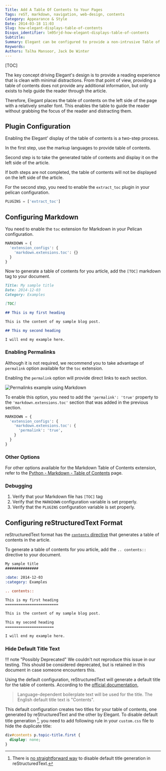 ```yaml
---
Title: Add A Table Of Contents to Your Pages
Tags: reST, markdown, navigation, web-design, contents
Category: Appearance & Style
Date: 2014-03-18 11:03
Slug: how-elegant-displays-table-of-contents
Disqus_identifier: lm95rjd-how-elegant-displays-table-of-contents
Subtitle:
Summary: Elegant can be configured to provide a non-intrusive Table of Contents, giving a cleaner reading experience for the user.
Keywords:
Authors: Talha Mansoor, Jack De Winter
---
```


[TOC]

The key concept driving Elegant's design is to provide a reading experience that
is clean with minimal distractions. From that point of view, providing a table of
contents does not provide any additional information, but only exists to help guide the
reader through the article.

Therefore, Elegant places the table of contents on the left side
of the page with a relatively smaller font. This enables the table to guide the reader without
grabbing the focus of the reader and distracting them.

## Plugin Configuration

Enabling the Elegant' display of the table of contents is a two-step process.

In the first step,
use the markup languages to provide table of contents.

Second step is to take the generated table of contents and display it
on the left side of the article.

If both steps are not completed,
the table of contents will not be displayed on the left side of the article.

For the second step, you need to enable the `extract_toc` plugin in
your pelican configuration.

```python
PLUGINS = ['extract_toc']
```

## Configuring Markdown

You need to enable the `toc` extension for Markdown in your Pelican configuration.

```python
MARKDOWN = {
  'extension_configs': {
    'markdown.extensions.toc': {}
  }
}
```

Now to generate a table of contents for you article, add the `[TOC]` markdown tag to your
document.

```Markdown
Title: My sample title
Date: 2014-12-03
Category: Examples

[TOC]

## This is my first heading

This is the content of my sample blog post.

## This my second heading

I will end my example here.
```

### Enabling Permalinks

Although it is not required, we recommend you to take advantage of `permalink` option available for the
`toc` extension.

Enabling the `permalink` option will
provide direct links to each section.

![Permalinks example using Markdown]({static}/images/elegant-theme-toc-permalinks.png)

To enable this option, you need to add the `'permalink': 'true'` property to the
`'markdown.extensions.toc'` section that was added in the previous section.

```python
MARKDOWN = {
  'extension_configs': {
    'markdown.extensions.toc': {
      'permalink': 'true',
    }
  }
}
```

### Other Options

For other options available for the Markdown Table of Contents extension, refer to the
[Python - Markdown - Table of Contents](https://python-markdown.github.io/extensions/toc/)
page.

### Debugging

1. Verify that your Markdown file has `[TOC]` tag
1. Verify that the
   `MARKDOWN` configuration variable is set properly.
1. Verify that the `PLUGINS` configuration variable is
   set properly.

## Configuring reStructuredText Format

reStructuredText format has the
[`contents` directive](http://docutils.sourceforge.net/docs/ref/rst/directives.html#table-of-contents)
that generates a table of contents in the article.

To generate a table of contents for you article, add the `.. contents::` directive to your document.

```rest
My sample title
###############

:date: 2014-12-03
:category: Examples

.. contents::

This is my first heading
========================

This is the content of my sample blog post.

This my second heading
======================

I will end my example here.
```

### Hide Default Title Text

!!! note "Possibly Deprecated"
We couldn't not reproduce this issue in our testing. This should be considered deprecated, but is retained in this document in case someone encounters this.

Using the default configuration, reStructuredText will generate a default title for the table
of contents. According to the [official
documentation](http://docutils.sourceforge.net/docs/ref/rst/directives.html#table-of-contents),

> Language-dependent boilerplate text will be used for the title. The English
> default title text is "Contents".

This default configuration creates two titles for your table of contents, one generated by
reStructuredText and the other by Elegant. To disable default title generation
[^disable-title], you need to add following rule in your `custom.css` file to hide the
duplicate title:

```css
div#contents p.topic-title.first {
  display: none;
}
```

[^disable-title]: There is [no straightforward way](https://github.com/Pelican-Elegant/elegant/issues/54) to disable default title generation in reStructuredText.
